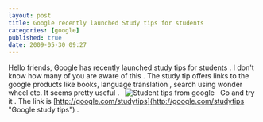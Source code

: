 ```yaml
---
layout: post
title: Google recently launched Study tips for students
categories: [google]
published: true
date: 2009-05-30 09:27
---
```

Hello friends,  Google has recently launched study tips for students . I don't know how many of you are aware of this . The study tip offers links to the google products like books, language translation , search using wonder wheel etc. It seems pretty useful .     ![Student tips from google](http://farm4.static.flickr.com/3359/3577940966_c717d6a2b7.jpg?v=0 "Student tips from google to help you guys")    Go and try it . The link is [http://google.com/studytips](http://google.com/studytips "Google study tips") .   
